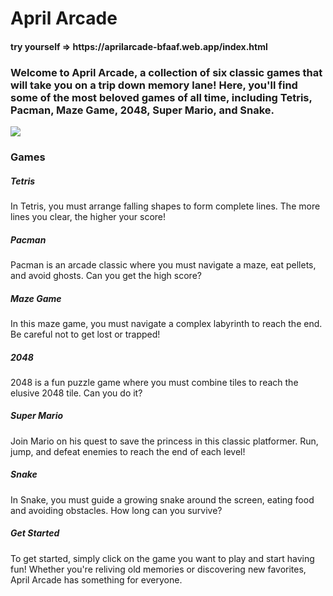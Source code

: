<h1>April Arcade</h1>
<h4>try yourself => https://aprilarcade-bfaaf.web.app/index.html </4>
<h3>Welcome to April Arcade, a collection of six classic games that will take you on a trip down memory lane! Here, you'll find some of the most beloved games of all time, including Tetris, Pacman, Maze Game, 2048, Super Mario, and Snake.</h3>

<img src="https://y.yarn.co/ecb73c72-0f12-4d59-9df1-504d6d8d6a50_text.gif" />

<h3>Games</h3>
<h5>Tetris</h5>
<p>In Tetris, you must arrange falling shapes to form complete lines. The more lines you clear, the higher your score!</p>

<h5>Pacman</h5>
<p>Pacman is an arcade classic where you must navigate a maze, eat pellets, and avoid ghosts. Can you get the high score?</p>

<h5>Maze Game</h5>
<p>In this maze game, you must navigate a complex labyrinth to reach the end. Be careful not to get lost or trapped!</p>

<h5>2048</h5>
<p>2048 is a fun puzzle game where you must combine tiles to reach the elusive 2048 tile. Can you do it?</p>

<h5>Super Mario</h5>
<p>Join Mario on his quest to save the princess in this classic platformer. Run, jump, and defeat enemies to reach the end of each level!</p>

<h5>Snake</h5>
<p>In Snake, you must guide a growing snake around the screen, eating food and avoiding obstacles. How long can you survive?</p>

<h5>Get Started</h5>
<p>To get started, simply click on the game you want to play and start having fun! Whether you're reliving old memories or discovering new favorites, April Arcade has something for everyone.</p>
